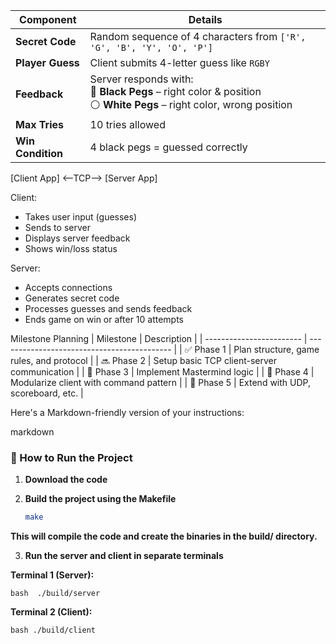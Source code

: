 | Component         | Details                                                                                                                   |
| ----------------- | ------------------------------------------------------------------------------------------------------------------------- |
| **Secret Code**   | Random sequence of 4 characters from `['R', 'G', 'B', 'Y', 'O', 'P']`                                                     |
| **Player Guess**  | Client submits 4-letter guess like `RGBY`                                                                                 |
| **Feedback**      | Server responds with: <br> 🎯 **Black Pegs** – right color & position <br> ⚪ **White Pegs** – right color, wrong position |
| **Max Tries**     | 10 tries allowed                                                                                                          |
| **Win Condition** | 4 black pegs = guessed correctly                                                                                          |



[Client App] <--TCP--> [Server App]

Client:
  - Takes user input (guesses)
  - Sends to server
  - Displays server feedback
  - Shows win/loss status

Server:
  - Accepts connections
  - Generates secret code
  - Processes guesses and sends feedback
  - Ends game on win or after 10 attempts


Milestone Planning
| Milestone                | Description                                 |
| ------------------------ | ------------------------------------------- |
| ✅ Phase 1               | Plan structure, game rules, and protocol    |
| 🔜 Phase 2               | Setup basic TCP client-server communication |
| 🧠 Phase 3               | Implement Mastermind logic                  |
| 🧩 Phase 4               | Modularize client with command pattern      |
| 🧪 Phase 5               | Extend with UDP, scoreboard, etc.           |

Here's a Markdown-friendly version of your instructions:

markdown

### 🚀 How to Run the Project

1. **Download the code**

2. **Build the project using the Makefile**

   ```bash
   make
**This will compile the code and create the binaries in the build/ directory.**

3. **Run the server and client in separate terminals**

**Terminal 1 (Server):**

  ``` bash  ./build/server ```
 

**Terminal 2 (Client):**

  ``` bash ./build/client ```
